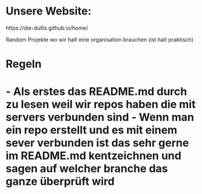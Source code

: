 <h1>Unsere Website:</h1>
https://die-dullis.github.io/home/

Random Projekte wo wir halt eine organisation brauchen (ist halt praktisch)

<h1>Regeln<h1>
- Als erstes das README.md durch zu lesen weil wir repos haben die mit servers verbunden sind
- Wenn man ein repo erstellt und es mit einem sever verbunden ist das sehr gerne im README.md kentzeichnen und sagen auf welcher branche das ganze überprüft wird
